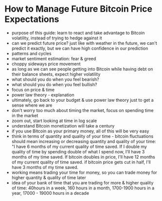 # How to Manage Future Bitcoin Price Expectations

* purpose of this guide: learn to react and take advantage to Bitcoin volatility, instead of trying to hedge against it
* can we predict future price? just like with weather in the future, we can't predict it exactly, but we can have high confidence in our prediction
* patterns and cycles
* market sentiment estimation: fear & greed
* choppy sideways price movement
* as long as we can see people getting into Bitcoin while having debt on their balance sheets, expect higher volatility
* what should you do when you feel bearish?
* what should you do when you feel bullish?
* focus on price & time
* power law theory - explanation
* ultimately, go back to your budget & use power law theory just to get a sense where we are
* don't worry too much about timing the market, focus on spending time in the market
* zoom out, start looking at time in log scale
* understand Bitcoin monetization will take a century
* if you use Bitcoin as your primary money, all of this will be very easy
* think in terms of quantity and quality of your time - bitcoin fluctuations should mean increasing or decreasing quantity and quality of your time: "I have 6 months of my current quality of time saved. If I double my quality of time by spending double of what I spend now, I'll have 3 months of my time saved. If bitcoin doubles in price, I'll have 12 months of my current quality of time saved. if bitcoin price gets cut in half, I'll have 3 months of my time saved.
* working means trading your time for money, so you can trade money for higher quantity & quality of time later
* idea of your bank of time that you are trading for more & higher quality of time: 40hours in a week, 160 hours in a month, 1700-1900 hours in a year, 17000 - 19000 hours in a decade

